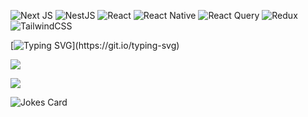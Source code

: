 ![Next JS](https://img.shields.io/badge/Next-black?style=for-the-badge&logo=next.js&logoColor=white)
![NestJS](https://img.shields.io/badge/nestjs-%23E0234E.svg?style=for-the-badge&logo=nestjs&logoColor=white)
![React](https://img.shields.io/badge/react-%2320232a.svg?style=for-the-badge&logo=react&logoColor=%2361DAFB)
![React Native](https://img.shields.io/badge/react_native-%2320232a.svg?style=for-the-badge&logo=react&logoColor=%2361DAFB)
![React Query](https://img.shields.io/badge/-React%20Query-FF4154?style=for-the-badge&logo=react%20query&logoColor=white)
![Redux](https://img.shields.io/badge/redux-%23593d88.svg?style=for-the-badge&logo=redux&logoColor=white)
![TailwindCSS](https://img.shields.io/badge/tailwindcss-%2338B2AC.svg?style=for-the-badge&logo=tailwind-css&logoColor=white)

[![Typing SVG](https://readme-typing-svg.demolab.com?font=Fira+Code&pause=1000&width=435&lines=Hi+there%2C+I'm+Full+stack+;web+and+mobile+developer!)](https://git.io/typing-svg)

![](https://github-profile-summary-cards.vercel.app/api/cards/profile-details?username=icediver&theme=github_dark)

![](https://github-profile-summary-cards.vercel.app/api/cards/repos-per-language?username=daniilshat&theme=github_dark)

![Jokes Card](https://readme-jokes.vercel.app/api)


